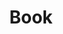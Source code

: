 ---
# Featured tags need to have either the `list` or `grid` layout (PRO only).
layout: list

# The title of the tag's page.
title: Book

# The name of the tag, used in a post's front matter (e.g. tags: [<slug>]).
slug: book

# (Optional) Write a short (~150 characters) description of this featured tag.
description: >
      book review
  

# (Optional) You can disable grouping posts by date.
# no_groups: true

# Exclude this example category from the sitemap.
# DON'T USE THIS SETTING IN YOUR CATEGORIES!
sitemap: true
---